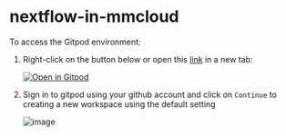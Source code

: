 # nextflow-in-mmcloud

To access the Gitpod environment:

1. Right-click on the button below or open this [link](https://gitpod.io/#https://github.com/sateeshperi/nextflow-in-mmcloud) in a new tab:

   [![Open in Gitpod](https://gitpod.io/button/open-in-gitpod.svg)](https://gitpod.io/#https://github.com/sateeshperi/nextflow-in-mmcloud)

2. Sign in to gitpod using your github account and click on `Continue` to creating a new workspace using the default setting

   ![image](https://github.com/sateeshperi/nextflow-in-mmcloud/assets/33637490/cc7e3d45-792b-429b-b806-83efe544fded)
